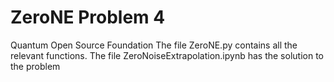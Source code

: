 # ZeroNE Problem 4
 Quantum Open Source Foundation
The file ZeroNE.py contains all the relevant functions. 
The file ZeroNoiseExtrapolation.ipynb has the solution to the problem